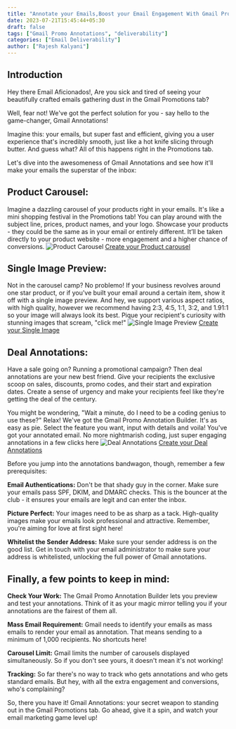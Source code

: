 ```yaml
---
title: "Annotate your Emails,Boost your Email Engagement With Gmail Promotions tab"
date: 2023-07-21T15:45:44+05:30
draft: false
tags: ["Gmail Promo Annotations", "deliverability"]
categories: ["Email Deliverability"]
author: ["Rajesh Kalyani"]
---
```

## Introduction
Hey there Email Aficionados!, Are you sick and tired of seeing your beautifully crafted emails gathering dust in the Gmail Promotions tab? 

Well, fear not! We've got the perfect solution for you - say hello to the game-changer, Gmail Annotations!

Imagine this: your emails, but super fast and efficient, giving you a user experience that's incredibly smooth, just like a hot knife slicing through butter. And guess what? All of this happens right in the Promotions tab.

Let's dive into the awesomeness of Gmail Annotations and see how it'll make your emails the superstar of the inbox:

## Product Carousel:
 Imagine a dazzling carousel of your products right in your emails. It's like a mini shopping festival in the Promotions tab! You can play around with the subject line, prices, product names, and your logo. Showcase your products - they could be the same as in your email or entirely different. It’ll be taken directly to your product website - more engagement and a higher chance of conversions.
![Product Carousel](https://i.imgur.com/LJVWEIT.png)
[Create your Product carousel](https://emaildojo.io/gmail-promo-annotation-builder)

## Single Image Preview: 
Not in the carousel camp? No problemo! If your business revolves around one star product, or if you've built your email around a certain item, show it off with a single image preview. And hey, we support various aspect ratios, with high quality, however we recommend having 2:3, 4:5, 1:1, 3:2, and 1.91:1 so your image will always look its best. Pique your recipient's curiosity with stunning images that scream, "click me!"
![Single Image Preview](https://i.imgur.com/wlkCQ27.png)
[Create your Single Image](https://emaildojo.io/gmail-promo-annotation-builder)
## Deal Annotations: 
Have a sale going on? Running a promotional campaign? Then deal annotations are your new best friend. Give your recipients the exclusive scoop on sales, discounts, promo codes, and their start and expiration dates. Create a sense of urgency and make your recipients feel like they're getting the deal of the century.
<!-- <p style="text-align:center"> -->

<!-- </p> -->
You might be wondering, "Wait a minute, do I need to be a coding genius to use these?" Relax! We've got the Gmail Promo Annotation Builder. It's as easy as pie. Select the feature you want, input with details and voila! You've got your annotated email. No more nightmarish coding, just super engaging annotations in a few clicks here 
![Deal Annotations](https://i.imgur.com/hK8AclI.png)
[Create your Deal Annotations](https://emaildojo.io/gmail-promo-annotation-builder)

Before you jump into the annotations bandwagon, though, remember a few prerequisites:

**Email Authentications:** Don't be that shady guy in the corner. Make sure your emails pass SPF, DKIM, and DMARC checks. This is the bouncer at the club - it ensures your emails are legit and can enter the inbox.

**Picture Perfect:** Your images need to be as sharp as a tack. High-quality images make your emails look professional and attractive. Remember, you're aiming for love at first sight here!

**Whitelist the Sender Address:** Make sure your sender address is on the good list. Get in touch with your email administrator to make sure your address is whitelisted, unlocking the full power of Gmail annotations.

## Finally, a few points to keep in mind:

**Check Your Work:** The Gmail Promo Annotation Builder lets you preview and test your annotations. Think of it as your magic mirror telling you if your annotations are the fairest of them all.

**Mass Email Requirement:** Gmail needs to identify your emails as mass emails to render your email as annotation. That means sending to a minimum of 1,000 recipients. No shortcuts here!

**Carousel Limit:** Gmail limits the number of carousels displayed simultaneously. So if you don't see yours, it doesn't mean it's not working!

**Tracking:** So far there's no way to track who gets annotations and who gets standard emails. But hey, with all the extra engagement and conversions, who's complaining?

So, there you have it! Gmail Annotations: your secret weapon to standing out in the Gmail Promotions tab. Go ahead, give it a spin, and watch your email marketing game level up!


